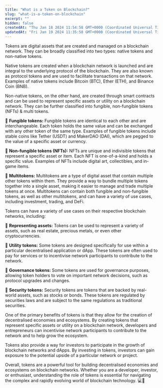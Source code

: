 ```yaml
---
title: "What is a Token on Blockchain?"
slug: "what-is-a-token-on-blockchain"
excerpt: ""
hidden: false
createdAt: "Thu Jan 18 2024 11:54:58 GMT+0000 (Coordinated Universal Time)"
updatedAt: "Fri Jan 19 2024 11:35:58 GMT+0000 (Coordinated Universal Time)"
---
```

Tokens are digital assets that are created and managed on a blockchain network. They can be broadly classified into two types: native tokens and non-native tokens.

Native tokens are created when a blockchain network is launched and are integral to the underlying protocol of the blockchain. They are also known as protocol tokens and are used to facilitate transactions on that network. Examples of native tokens include Bitcoin (BTC), Ether (ETH), and Binance Coin (BNB).

Non-native tokens, on the other hand, are created through smart contracts and can be used to represent specific assets or utility on a blockchain network. They can be further classified into fungible, non-fungible tokens (NFTs) & multi tokens.

🔸 **Fungible tokens:** Fungible tokens are identical to each other and are interchangeable. Each token holds the same value and can be exchanged with any other token of the same type. Examples of fungible tokens include stable coins like Tether (USDT) and MakerDAO (DAI), which are pegged to the value of a specific asset or currency.

🔸 **Non-fungible tokens (NFTs):** NFTs are unique and indivisible tokens that represent a specific asset or item. Each NFT is one-of-a-kind and holds a specific value. Examples of NFTs include digital art, collectibles, and in-game items.

🔸 **Multitokens:** Multitokens are a type of digital asset that contain multiple other tokens within them. They provide a way to bundle multiple tokens together into a single asset, making it easier to manage and trade multiple tokens at once. Multitokens can contain both fungible and non-fungible tokens, as well as other multitokens, and can have a variety of use cases, including investment, trading, and DeFi.

Tokens can have a variety of use cases on their respective blockchain networks, including:

🔸 **Representing assets:** Tokens can be used to represent a variety of assets, such as real estate, precious metals, or even other cryptocurrencies.

🔸 **Utility tokens:** Some tokens are designed specifically for use within a particular decentralised application or dApp. These tokens are often used to pay for services or to incentivise network participants to contribute to the network.

🔸 **Governance tokens:** Some tokens are used for governance purposes, allowing token holders to vote on important network decisions, such as protocol upgrades and changes.

🔸 **Security tokens:** Security tokens are tokens that are backed by real-world assets, such as stocks or bonds. These tokens are regulated by securities laws and are subject to the same regulations as traditional securities.

One of the primary benefits of tokens is that they allow for the creation of decentralised economies and ecosystems. By creating tokens that represent specific assets or utility on a blockchain network, developers and entrepreneurs can incentivise network participants to contribute to the network and to help grow the ecosystem.

Tokens also provide a way for investors to participate in the growth of blockchain networks and dApps. By investing in tokens, investors can gain exposure to the potential upside of a particular network or project.

Overall, tokens are a powerful tool for building decentralised economies and ecosystems on blockchain networks. Whether you are a developer, investor, or enthusiast, understanding the role of tokens is essential for navigating the complex and rapidly evolving world of blockchain technology. 💻🌱
